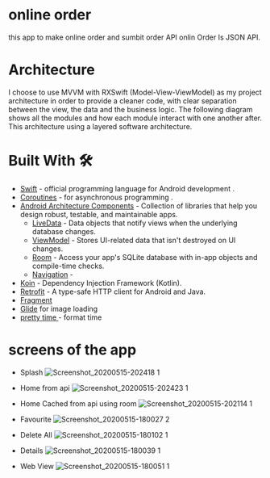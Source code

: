 # online order 
this app to make online order and sumbit order
API onlin Order Is JSON API.
# Architecture
I choose to use MVVM with RXSwift (Model-View-ViewModel) as my project architecture in order to provide a cleaner code, with clear separation between the view, the data and the business logic.
The following diagram shows all the modules and how each module interact with one another after. This architecture using a layered software architecture.
# Built With 🛠️
* [Swift](https://kotlinlang.org/) - official programming language for Android development .
* [Coroutines](https://kotlinlang.org/docs/reference/coroutines-overview.html) - for asynchronous programming .
* [Android Architecture Components](https://developer.android.com/topic/libraries/architecture) - Collection of libraries that help you design robust, testable, and maintainable apps.
  - [LiveData](https://developer.android.com/topic/libraries/architecture/livedata) - Data objects that notify views when the underlying database changes.
  - [ViewModel](https://developer.android.com/topic/libraries/architecture/viewmodel) - Stores UI-related data that isn't destroyed on UI changes. 
  - [Room](https://developer.android.com/topic/libraries/architecture/room) - Access your app's SQLite database with in-app objects and compile-time checks.
  - [Navigation](https://developer.android.com/guide/navigation) - 
* [Koin](https://start.insert-koin.io/) - Dependency Injection Framework (Kotlin).
* [Retrofit](https://square.github.io/retrofit/) - A type-safe HTTP client for Android and Java.
* [Fragment](https://developer.android.com/guide/components/fragments)
* [Glide](https://bumptech.github.io/glide/) for image loading
* [pretty time ](https://www.ocpsoft.org/prettytime/) - format time 

# screens of the app
* Splash
![Screenshot_20200515-202418 1](https://user-images.githubusercontent.com/55722619/82084068-957a2d00-969f-11ea-9e06-569f1928f568.png)
* Home from api
![Screenshot_20200515-202423 1](https://user-images.githubusercontent.com/55722619/82084228-d1ad8d80-969f-11ea-9eb5-eb566068c229.png)
* Home Cached from api using room
![Screenshot_20200515-202114 1](https://user-images.githubusercontent.com/55722619/82084328-fd307800-969f-11ea-8c5c-948c05c4d7e1.png)

* Favourite
![Screenshot_20200515-180027 2](https://user-images.githubusercontent.com/55722619/82084661-792ac000-96a0-11ea-9ce9-1fc3232b1cfb.png)
* Delete All 
![Screenshot_20200515-180102 1](https://user-images.githubusercontent.com/55722619/82084744-a4adaa80-96a0-11ea-8fc3-5dcb6c9e94ca.png)
* Details
![Screenshot_20200515-180039 1](https://user-images.githubusercontent.com/55722619/82084824-cd35a480-96a0-11ea-9327-5eae49ad2c4b.png)
* Web View 
![Screenshot_20200515-180051 1](https://user-images.githubusercontent.com/55722619/82084863-e3436500-96a0-11ea-8d31-338296ed6a3f.png)
